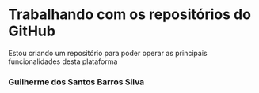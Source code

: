 # Trabalhando com os repositórios do GitHub

Estou criando um repositório para poder operar as principais funcionalidades desta plataforma

### Guilherme dos Santos Barros Silva
